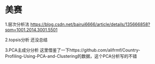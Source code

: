 美赛
=
1.层次分析法
https://blog.csdn.net/bairui6666/article/details/135666858?spm=1001.2014.3001.5501

2.topsis分析
还没总结

3.PCA主成分分析
这里借鉴了一下https://github.com/alifrmf/Country-Profiling-Using-PCA-and-Clustering的数据，这个PCA分析写的不错
